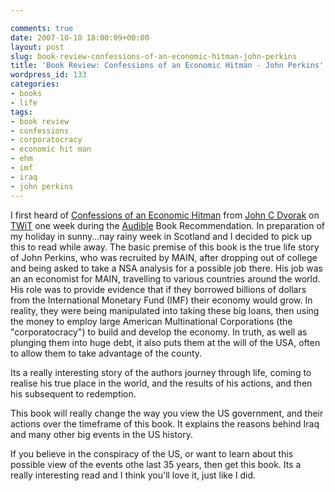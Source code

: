 ```yaml
---

comments: true
date: 2007-10-10 18:00:09+00:00
layout: post
slug: book-review-confessions-of-an-economic-hitman-john-perkins
title: 'Book Review: Confessions of an Economic Hitman - John Perkins'
wordpress_id: 133
categories:
- books
- life
tags:
- book review
- confessions
- corporatocracy
- economic hit man
- ehm
- imf
- iraq
- john perkins
---
```


I first heard of [Confessions of an Economic Hitman](http://www.amazon.co.uk/Confessions-Economic-Hit-Man-Shocking/dp/0091909104/ref=pd_bbs_1/202-9935036-3680638?ie=UTF8&s=books&qid=1192038631&sr=8-1) from [John C Dvorak](http://dvorak.org/blog) on [TWiT](http://twit/tv) one week during the [Audible](http://www.audible.com/twit) Book Recommendation. In preparation of my holiday in sunny...nay rainy week in Scotland and I decided to pick up this to read while away.
The basic premise of this book is the true life story of John Perkins, who was recruited by MAIN, after dropping out of college and being asked to take a NSA analysis for a possible job there. His job was an an economist for MAIN, travelling to various countries around the world. His role was to provide evidence that if they borrowed billions of dollars from the International Monetary Fund (IMF) their economy would grow. In reality, they were being manipulated into taking these big loans, then using the money to employ large American Multinational Corporations (the "corporatocracy") to build and develop the economy. In truth, as well as plunging them into huge debt, it also puts them at the will of the USA, often to allow them to take advantage of the county.




Its a really interesting story of the authors journey through life, coming to realise his true place in the world, and the results of his actions, and then his subsequent to redemption.




This book will really change the way you view the US government, and their actions over the timeframe of this book. It explains the reasons behind Iraq and many other big events in the US history.




If you believe in the conspiracy of the US, or want to learn about this possible view of the events othe last 35 years, then get this book. Its a really interesting read and I think you'll love it, just like I did.
